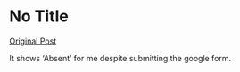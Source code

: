 # No Title

[Original Post](https://discourse.onlinedegree.iitm.ac.in/t/169029/552)

<p>It shows ‘Absent’ for me despite submitting the google form.</p>